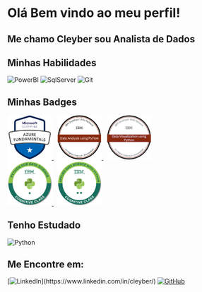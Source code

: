 # Olá Bem vindo ao meu perfil!
## Me chamo Cleyber sou Analista de Dados

## Minhas Habilidades
![PowerBI](https://img.shields.io/badge/Power%20BI-F2C811.svg?style=for-the-badge&logo=Power-BI&logoColor=black)
![SqlServer](https://img.shields.io/badge/Microsoft%20SQL%20Server-CC2927.svg?style=for-the-badge&logo=Microsoft-SQL-Server&logoColor=white)
![Git](https://img.shields.io/badge/Git-F05032.svg?style=for-the-badge&logo=Git&logoColor=white)

## Minhas Badges
<a href="https://www.credly.com/earner/earned/badge/d11788fa-b143-4584-bf38-3c85f76ec0fc">
  <img width="20%" src="https://github.com/cleyber-cabral/cv/blob/main/images/badge-az900.png"> 
</a>&nbsp;

<a href="https://www.credly.com/earner/earned/badge/eed1b9e8-ca1a-4211-9660-7914ed6284d6">
  <img width="20%" src="https://github.com/cleyber-cabral/cv/blob/main/images/Data_Analysis_using_Python.png">
</a>&nbsp;

<a href="https://www.credly.com/earner/earned/badge/df4aaa71-e38a-4427-bfaf-1337a598708d">
  <img width="20%" src="https://github.com/cleyber-cabral/cv/blob/main/images/data-visualization-using-python.png">
</a>

<br>
<a href="https://www.credly.com/earner/earned/badge/6622bf6a-a849-4778-9fbf-be35b3e0c6fe">
  <img width="20%" src="https://github.com/cleyber-cabral/cv/blob/main/images/python-for-data-science.png">
</a>&nbsp;

<a href="https://www.credly.com/earner/earned/badge/df708720-56a0-42f9-9a49-d29e2b6a92a2">
  <img width="20%" src="https://github.com/cleyber-cabral/cv/blob/main/images/Applied_Data_Science_with_Python.png">
</a>

## Tenho Estudado
![Python](https://img.shields.io/badge/Python-3776AB.svg?style=for-the-badge&logo=Python&logoColor=white)

## Me Encontre em:
[![LinkedIn](https://img.shields.io/badge/LinkedIn-0A66C2.svg?style=for-the-badge&logo=LinkedIn&logoColor=white!)](https://www.linkedin.com/in/cleyber/)
[![GitHub](https://img.shields.io/badge/GitHub-181717.svg?style=for-the-badge&logo=GitHub&logoColor=white)](https://github.com/cleyber-cabral/)
